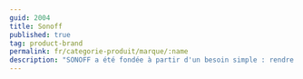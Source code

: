 ```yaml
---
guid: 2004
title: Sonoff
published: true
tag: product-brand
permalink: fr/categorie-produit/marque/:name
description: "SONOFF a été fondée à partir d'un besoin simple : rendre votre vie plus facile, intelligente et meilleure. Nous avons l'ambition de concevoir et de créer les produits intelligents les plus innovants de manière simple et abordable, y compris les commutateurs intelligents Wi-Fi DIY, le mur intelligent Wi-Fi. commutateurs, prises intelligentes Wi-Fi, éclairage intelligent Wi-Fi et autres accessoires pour vous offrir une maison intelligente."
---
```

